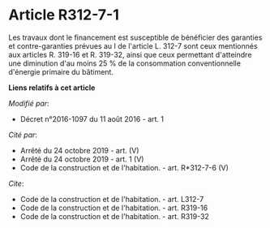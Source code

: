 # Article R312-7-1

Les travaux dont le financement est susceptible de bénéficier des garanties et contre-garanties prévues au I de l'article L.
312-7 sont ceux mentionnés aux articles R. 319-16 et R. 319-32, ainsi que ceux permettant d'atteindre une diminution d'au
moins 25 % de la consommation conventionnelle d'énergie primaire du bâtiment.

**Liens relatifs à cet article**

_Modifié par_:

  - Décret n°2016-1097 du 11 août 2016 - art. 1

_Cité par_:

  - Arrêté du 24 octobre 2019 - art. (V)
  - Arrêté du 24 octobre 2019 - art. 1 (V)
  - Code de la construction et de l'habitation. - art. R*312-7-6 (V)

_Cite_:

  - Code de la construction et de l'habitation. - art. L312-7
  - Code de la construction et de l'habitation. - art. R319-16
  - Code de la construction et de l'habitation. - art. R319-32
